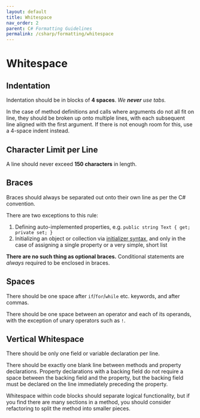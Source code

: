 ```yaml
---
layout: default
title: Whitespace
nav_order: 2
parent: C# Formatting Guidelines
permalink: /csharp/formatting/whitespace
---
```


# Whitespace

## Indentation
Indentation should be in blocks of **4 spaces**. *We **never** use tabs.*

In the case of method definitions and calls where arguments do not all fit on line, they should be broken up onto multiple lines, with each subsequent line
aligned with the first argument. If there is not enough room for this, use a 4-space indent instead.

## Character Limit per Line
A line should never exceed **150 characters** in length.

## Braces
Braces should always be separated out onto their own line as per the C# convention. 

There are two exceptions to this rule:
1. Defining auto-implemented properties, e.g. `public string Text { get; private set; }`
2. Initializing an object or collection via [initializer syntax](https://docs.microsoft.com/en-us/dotnet/csharp/programming-guide/classes-and-structs/object-and-collection-initializers), and only in the case of assigning a single property or a very simple, short list

**There are no such thing as optional braces.** Conditional statements are *always* required to be enclosed in braces.

## Spaces
There should be one space after `if`/`for`/`while` etc. keywords, and after commas.

There should be one space between an operator and each of its operands, with the exception of unary operators such as `!`.

## Vertical Whitespace
There should be only one field or variable declaration per line.

There should be exactly one blank line between methods and property declarations. Property declarations with a backing field do not require a space between the
backing field and the property, but the backing field must be declared on the line immediately preceding the property.

Whitespace within code blocks should separate logical functionality, but if you find there are many sections in a method, you should consider refactoring
to split the method into smaller pieces.
